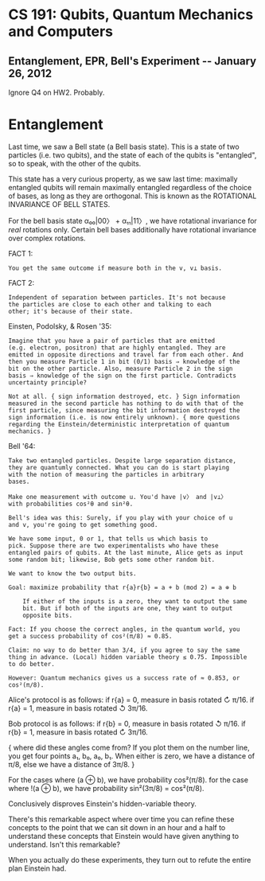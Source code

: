 CS 191: Qubits, Quantum Mechanics and Computers
===============================================
Entanglement, EPR, Bell's Experiment -- January 26, 2012
--------------------------------------------------------

Ignore Q4 on HW2. Probably.

Entanglement
============

Last time, we saw a Bell state (a Bell basis state). This is a state
of two particles (i.e. two qubits), and the state of each of the
qubits is "entangled", so to speak, with the other of the qubits.

This state has a very curious property, as we saw last time: maximally
entangled qubits will remain maximally entangled regardless of the
choice of bases, as long as they are orthogonal. This is known as the
ROTATIONAL INVARIANCE OF BELL STATES.

For the bell basis state α₀₀|00〉 + α₁₁|11〉, we have rotational
invariance for _real_ rotations only. Certain bell bases additionally
have rotational invariance over complex rotations.

FACT 1:

	You get the same outcome if measure both in the v, v⊥ basis.

FACT 2:

	Independent of separation between particles. It's not because
	the particles are close to each other and talking to each
	other; it's because of their state.

Einsten, Podolsky, & Rosen '35:

	Imagine that you have a pair of particles that are emitted
	(e.g. electron, positron) that are highly entangled. They are
	emitted in opposite directions and travel far from each other. And
	then you measure Particle 1 in bit (0/1) basis ⇒ knowledge of the
	bit on the other particle. Also, measure Particle 2 in the sign
	basis ⇒ knowledge of the sign on the first particle. Contradicts
	uncertainty principle?

	Not at all. { sign information destroyed, etc. } Sign information
	measured in the second particle has nothing to do with that of the
	first particle, since measuring the bit information destroyed the
	sign information (i.e. is now entirely unknown). { more questions
	regarding the Einstein/deterministic interpretation of quantum
	mechanics. }

Bell '64:

	Take two entangled particles. Despite large separation distance,
	they are quantumly connected. What you can do is start playing
	with the notion of measuring the particles in arbitrary
	bases.

	Make one measurement with outcome u. You'd have |v〉 and |v⊥〉
	with probabilities cos²θ and sin²θ.

	Bell's idea was this: Surely, if you play with your choice of u
	and v, you're going to get something good.

	We have some input, 0 or 1, that tells us which basis to
	pick. Suppose there are two experimentalists who have these
	entangled pairs of qubits. At the last minute, Alice gets as input
	some random bit; likewise, Bob gets some other random bit.

	We want to know the two output bits.

	Goal: maximize probability that r{a}r{b} = a + b (mod 2) = a ⊕ b

		If either of the inputs is a zero, they want to output the same
		bit. But if both of the inputs are one, they want to output
		opposite bits.

	Fact: If you choose the correct angles, in the quantum world, you
	get a success probability of cos²(π/8) ≈ 0.85.

	Claim: no way to do better than 3/4, if you agree to say the same
	thing in advance. (Local) hidden variable theory ≤ 0.75. Impossible
	to do better.

	However: Quantum mechanics gives us a success rate of ≈ 0.853, or
	cos²(π/8).

Alice's protocol is as follows: if r{a} = 0, measure in basis rotated
↻ π/16.  if r{a} = 1, measure in basis rotated ↺ 3π/16.

Bob protocol is as follows: if r{b} = 0, measure in basis rotated
↺ π/16.  if r{b} = 1, measure in basis rotated ↻ 3π/16.

{ where did these angles come from? If you plot them on the number
  line, you get four points a₁, b₀, a₀, b₁. When either is zero, we
  have a distance of π/8, else we have a distance of 3π/8. }

For the cases where (a ⊕ b), we have probability cos²(π/8). for the
case where !(a ⊕ b), we have probability sin²(3π/8) = cos²(π/8).

Conclusively disproves Einstein's hidden-variable theory.

There's this remarkable aspect where over time you can refine these
concepts to the point that we can sit down in an hour and a half to
understand these concepts that Einstein would have given anything to
understand. Isn't this remarkable?

When you actually do these experiments, they turn out to refute the
entire plan Einstein had.

